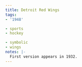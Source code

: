 ```yaml
---
title: Detroit Red Wings
tags:
- '1948'

- sports
- hockey

- symbolic
- wings
notes: |-
  First version appears in 1932.
---
```


